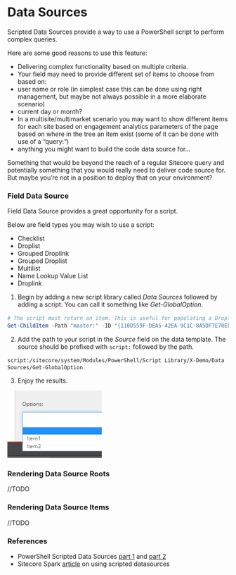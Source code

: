 # Data Sources

Scripted Data Sources provide a way to use a PowerShell script to perform complex queries.

Here are some good reasons to use this feature:

- Delivering complex functionality based on multiple criteria. 
- Your field may need to provide different set of items to choose from based on:
 - user name or role (in simplest case this can be done using right management, but maybe not always possible in a more elaborate scenario)
 - current day or month?
 - In a multisite/multimarket scenario you may want to show different items for each site
based on engagement analytics parameters of the page
based on where in the tree an item exist (some of it can be done with use of a “query:”)
 - anything you might want to build the code data source for…

Something that would be beyond the reach of a regular Sitecore query and potentially something that you would really need to deliver code source for. But maybe you’re not in a position to deploy that on your environment?

### Field Data Source

Field Data Source provides a great opportunity for a script. 

Below are field types you may wish to use a script:

- Checklist
- Droplist
- Grouped Droplink
- Grouped Droplist
- Multilist
- Name Lookup Value List
- Droplink


1. Begin by adding a new script library called *Data Sources* followed by adding a script. You can call it something like *Get-GlobalOption*.
```powershell
# The script must return an item. This is useful for populating a Droplink.
Get-ChildItem -Path "master:" -ID "{110D559F-DEA5-42EA-9C1C-8A5DF7E70EF9}"
```
2. Add the path to your script in the *Source* field on the data template. The source should be prefixed with `script:` followed by the path.
```
script:/sitecore/system/Modules/PowerShell/Script Library/X-Demo/Data Sources/Get-GlobalOption
```
3. Enjoy the results.

![Droplink query](/images/screenshots/data-sources/droplist.png)

### Rendering Data Source Roots

//TODO

### Rendering Data Source Items

//TODO

### References

* PowerShell Scripted Data Sources [part 1][1] and [part 2][2]
* Sitecore Spark [article][3] on using scripted datasources

[1]: http://blog.najmanowicz.com/2013/04/17/powershell-scripted-datasources-in-sitecore-part-1/
[2]: http://blog.najmanowicz.com/2013/05/06/powershell-scripted-data-sources-in-sitecore-part-2/
[3]: https://www.sitecorespark.com/blog/2018/3/using-sitecore-powershell-scripts-for-datasources